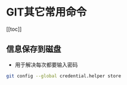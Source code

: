 # GIT其它常用命令

[[toc]]

## 信息保存到磁盘
- 用于解决每次都要输入密码
```sh
git config --global credential.helper store
```